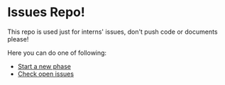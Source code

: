 # Issues Repo!

This repo is used just for interns' issues, don't push code or documents please!

Here you can do one of following:

-   [Start a new phase](https://github.com/Star-Academy/codestar-intern-issues/issues/new/choose)
-   [Check open issues](https://github.com/Star-Academy/codestar-intern-issues/issues)